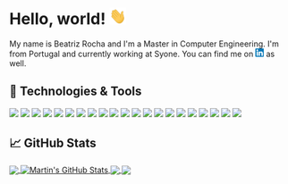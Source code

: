 # Hello, world! <img src="wave.gif" width="30px" height="30px" />

My name is Beatriz Rocha and I'm a Master in Computer Engineering. I'm from Portugal and currently working at Syone. You can find me on [![LinkedIn][3.2]][3] as well.

## 🔧 Technologies & Tools
![](https://img.shields.io/badge/Code-C-informational?style=flat&logo=c&logoColor=white&color=cfa1c7)
![](https://img.shields.io/badge/Code-Haskell-informational?style=flat&logo=haskell&logoColor=white&color=cfa1c7)
![](https://img.shields.io/badge/Code-Python-informational?style=flat&logo=python&logoColor=white&color=cfa1c7)
![](https://img.shields.io/badge/Code-R-informational?style=flat&logo=r&logoColor=white&color=cfa1c7)
![](https://img.shields.io/badge/DB-MongoDB-informational?style=flat&logo=mongodb&logoColor=white&color=cfa1c7)
![](https://img.shields.io/badge/DB-MySQL-informational?style=flat&logo=mysql&logoColor=white&color=cfa1c7)
![](https://img.shields.io/badge/DB-Neo4j-informational?style=flat&logo=neo4j&logoColor=white&color=cfa1c7)
![](https://img.shields.io/badge/DB-Oracle-informational?style=flat&logo=oracle&logoColor=white&color=cfa1c7)
![](https://img.shields.io/badge/DB-PostreSQL-informational?style=flat&logo=postgresql&logoColor=white&color=cfa1c7)
![](https://img.shields.io/badge/OS-Linux-informational?style=flat&logo=linux&logoColor=white&color=cfa1c7)
![](https://img.shields.io/badge/OS-macOS-informational?style=flat&logo=macos&logoColor=white&color=cfa1c7)
![](https://img.shields.io/badge/Tool-FastAPI-informational?style=flat&logo=fastapi&logoColor=white&color=cfa1c7)
![](https://img.shields.io/badge/Tool-Git-informational?style=flat&logo=git&logoColor=white&color=cfa1c7)
![](https://img.shields.io/badge/Tool-NumPy-informational?style=flat&logo=numpy&logoColor=white&color=cfa1c7)
![](https://img.shields.io/badge/Tool-pandas-informational?style=flat&logo=pandas&logoColor=white&color=cfa1c7)
![](https://img.shields.io/badge/Tool-PowerBI-informational?style=flat&logo=powerbi&logoColor=white&color=cfa1c7)
![](https://img.shields.io/badge/Tool-scikit-learn-informational?style=flat&logo=sklearn&logoColor=white&color=cfa1c7)
![](https://img.shields.io/badge/Tool-SciPy-informational?style=flat&logo=scipy&logoColor=white&color=cfa1c7)
![](https://img.shields.io/badge/Tool-spaCy-informational?style=flat&logo=spacy&logoColor=white&color=cfa1c7)
![](https://img.shields.io/badge/Tool-Tableau-informational?style=flat&logo=tableau&logoColor=white&color=cfa1c7)
![](https://img.shields.io/badge/Tool-TensorFlow-informational?style=flat&logo=tensorflow&logoColor=white&color=cfa1c7)

## &#x1f4c8; GitHub Stats

<a href="https://github.com/MartinHeinz/MartinHeinz">
  <img align="center" src="https://github-readme-stats.vercel.app/api/top-langs/?username=MartinHeinz&hide=java,html,tex&title_color=ffffff&text_color=c9cacc&icon_color=2bbc8a&bg_color=1d1f21&langs_count=3" />
</a>
<a href="https://github.com/MartinHeinz/MartinHeinz">
  <img align="center" src="https://github-readme-stats.vercel.app/api?username=MartinHeinz&show_icons=true&line_height=27&count_private=true&title_color=ffffff&text_color=c9cacc&icon_color=2bbc8a&bg_color=1d1f21" alt="Martin's GitHub Stats" />
</a>

<a href="https://github.com/MartinHeinz/python-project-blueprint">
  <img align="center" src="https://github-readme-stats.vercel.app/api/pin/?username=MartinHeinz&repo=python-project-blueprint&title_color=ffffff&text_color=c9cacc&icon_color=2bbc8a&bg_color=1d1f21" />
</a>


<a href="https://github.com/MartinHeinz/go-project-blueprint">
  <img align="center" src="https://github-readme-stats.vercel.app/api/pin/?username=MartinHeinz&repo=go-project-blueprint&title_color=ffffff&text_color=c9cacc&icon_color=2bbc8a&bg_color=1d1f21" />
</a>    

<!-- links to social media icons -->

<!-- icons with padding -->

[1.1]: http://i.imgur.com/tXSoThF.png (twitter icon with padding)
[2.1]: http://i.imgur.com/0o48UoR.png (github icon with padding)

<!-- icons without padding -->

[1.2]: http://i.imgur.com/wWzX9uB.png (twitter icon without padding)
[2.2]: http://i.imgur.com/9I6NRUm.png (github icon without padding)
[3.2]: linkedin.png (LinkedIn icon without padding)


<!-- links to your social media accounts -->

[1]: https://twitter.com/Martin_Heinz_
[2]: https://github.com/MartinHeinz
[3]: https://www.linkedin.com/in/beatrizfrocha/


<!-- Resources -->
<!-- Icons: https://simpleicons.org/ -->
<!-- GitHub Stats: https://github.com/anuraghazra/github-readme-stats -->
<!-- Emojis: https://emojipedia.org/emoji/ -->
<!-- HTML Emojis: https://www.fileformat.info/index.htm -->
<!-- Shields: https://shields.io/ -->
<!-- Awesome GitHub Profile README: https://github.com/abhisheknaiidu/awesome-github-profile-readme -->
